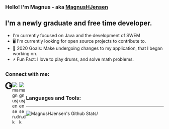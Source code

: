 ### Hello! I'm Magnus - aka [MagnusHJensen][website]

## I'm a newly graduate and free time developer.
- I'm currently focused on Java and the development of SWEM
- 🖥️ I'm currently looking for open source projects to contribute to.
- 🥅 2020 Goals: Make undergoing changes to my application, that I began working on.
- ⚡ Fun Fact: I love to play drums, and solve math problems.

### Connect with me:

[<img align="left" alt="magnusjensen.dk" width="22px" src="https://raw.githubusercontent.com/iconic/open-iconic/master/svg/globe.svg" />][website]
[<img align="left" alt="magnusjensen.dk" width="22px" src="https://cdn.jsdelivr.net/npm/simple-icons@v3/icons/twitter.svg" />][twitter]
[<img align="left" alt="magnusjensen.dk" width="22px" src="https://cdn.jsdelivr.net/npm/simple-icons@v3/icons/linkedin.svg" />][linkedin]

<br />

### Languages and Tools:


---
<img align="left" alt="MagnusHJensen's Github Stats" src="https://github-readme-stats.vercel.app/api?username=MagnusHJensen&show_icons=true&hide_border=true&count_private=true"> / 



[website]: https://magnusjensen.dk
[twitter]: https://twitter.com/TheMagnusJensen
[linkedin]: https://www.linkedin.com/in/magnus-jensen-a92588151/
